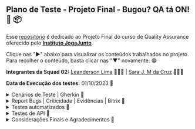 ## Plano de Teste - Projeto Final - Bugou? QA tá ON! 📅 📦

Esse [repositório](https://github.com/LeanDevLima/ProjetoFinal_IJJ) é dedicado ao Projeto Final do curso de Quality Assurance oferecido pelo [**Instituto JogaJunto**](https://www.jogajuntoinstituto.org/). 

Clique nas "►" abaixo para visualizar os conteúdos trabalhados no projeto. Para recolher o conteúdo, basta clicar nas "▼" novamente. 😁


**Integrantes da Squad 02:** [Leanderson Lima](https://www.linkedin.com/in/leanderson-dias-de-lima/) 👨🏾‍💻 | [Sara J. M da Cruz](https://www.linkedin.com/in/sara-j-m-da-cruz-08ba19282/) 👩🏾‍💻

**Data de Execução dos testes:** 01/10/2023 📅


<details>
<summary> Cenários de Teste | Gherkin 🌟</summary>
<p>

Este plano de teste descreve os testes a serem executados no Sistema de Vendas do Instituto Joga Junto, com foco na perspectiva do usuário. O sistema é composto por uma aplicação frontend construída com React JS, hospedada na AWS Amplify, e utiliza uma estrutura de backend em NodeJS com um banco de dados MySQL versão 8.

## ID: ZBH-0001 - Login 

**Funcionalidade:** Login com cadastro por Google ou Facebook

**Cenário:** Tentativa de cadastro

**Objetivo:** o objetivo é que seja possível o cadastro

1. ******Dado que****** o usuário está na tela de cadastro
2. ***Quando*** o usuário clica em "ou cadastre-se com" e escolhe a opção de cadastro com Google ou Facebook
3. ***Então*** o sistema deve apresentar resultados

Resultado: Ao clicar em "ou cadastre-se com" através da alternativa que a plataforma fornece, de cadastrar com o Google ou com o Facebook, porém, não se obtém resultado	Deveria ser possível cadastrar-se com essas duas alternativas.

## ID: ZBH-0002 - Texto 

**Funcionalidade:** Experiência visual do usuário

**Cenário:** Layout do site

**Objetivo:** Garantir que haja apenas um texto de registro visível.

1. ***Dado que*** o usuário está na página de registro
2. ***Quando*** o usuário visualiza o texto de registro
3. ***Então*** deve haver apenas um texto de registro visível

Resultado: Ao entrar no site é possível reparar um erro, onde visualizamos que há duas formas de novo cadastramento. Deve haver apenas apenas um texto de registro.

## ID: ZBH-0003 - Login incorreto

**Funcionalidade:** Tratamento de tentativa de login com erro

**Cenário:** Tentativa de login com erro de e-mail

**Objetivo:** Permitir o login mesmo que não haja cadastro com o e-mail.

1. ***Dado que*** o usuário está na tela de login
2. ***Quando*** o usuário tenta efetuar o login com um e-mail que não existe na plataforma
3. ***Então*** o sistema deve informar que o e-mail não está cadastrado

Resultado: Ao tentar criar o login, entrando na alternativa de registro, o site informa que já existe usuário com o email apresentado. O site não deve permitir o login sem que haja cadastro com o e-mail.

## ID: ZBH-0004 - Permissão de acesso

**Funcionalidade:** Restrição de acesso à plataforma

**Cenário:** Acesso após várias tentativas de login

**Objetivo:** Permitir o acesso somente após um cadastro bem-sucedido.

1. ***Dado que*** o usuário está na tela de login
2. ***Quando*** o usuário tenta fazer o login várias vezes com credenciais incorretas
3. ***Então*** o sistema não deve permitir o acesso à plataforma

Resultado: Ao apresentar o mesmo login várias vezes, consegue-se abrir a plataforma. O sistema só deve permitir o acesso somente após um cadastro bem-sucedido.

## ID: ZBH-0005 - Preço

**Funcionalidade:** Exibição de preço de produto

**Cenário:** Exibição de preço ao clicar em "Preço"

**Objetivo:** Mostrar o preço do produto cadastrado.

1. ***Dado que*** o usuário está logado na plataforma
2. ***Quando*** o usuário rola a página para baixo e clica em "Preço"
3. ***Então*** o sistema deve exibir apenas o preço do produto cadastrado

Resultado: Ao entrar na plataforma, rola a página para baixo e clica em "Preço". Deveria aparecer somente o preço do produto cadastrado, mas estão aparecendo vários outros preços.

## ID: ZBH-0006 - Imagem no cadastro do Produto

**Funcionalidade:** Exibição da imagem de produto cadastrado

**Cenário:** Exibição da imagem ao cadastrar o produto

**Objetivo:** Garantir que a imagem seja a do produto cadastrado.

1. ***Dado que*** o usuário está cadastrando um produto
2. ***Quando*** o usuário confere se a imagem está correta 
3. ***Então*** o sistema deve permitir a conclusão do cadastro do produto

Resultado: Ao cadastrar o produto a imagem se sobrepôe às informações. A imagem deve permanecer no mesmo lugar e o site deve permitir que o usuário conclua o cadastro do produto.

## ID: ZBH-0007 - Campo de Pesquisa

**Funcionalidade:** Pesquisa de produtos

**Cenário:** Utilizar o campo de pesquisa para buscar um produto

**Objetivo:** Garantir que o produto pesquisado seja exibido em uma página específica

1. ***Dado que*** o usuário está na plataforma
2. ***Quando*** o usuário clica no ícone de pesquisa e digita o nome do produto
3. ***Então*** o sistema deve gerar o resultado correspondente ao produto pesquisado

Resultado: Ao clicar no ícone de pesquisa e digitar o nome do produto, não gera nenhum resultado. Deveria aparecer o produto pesquisado em uma página específica.

## ID: ZBH-0008 - Leitura do Site

**Funcionalidade:** Exibição do site de forma correta

**Cenário:** Exibição de palavras e textos de modo a facilitar a interação do usuário

**Objetivo:** Mostrar todas as palavras e textos corretamente

1. ***Dado que*** o usuário está acessando o site através de um celular
2. ***Quando*** o usuário entra com o login
3. ***Então*** o sistema deve exibir todas as palavras corretamente

Resultado: Com o celular iPhone, que tem o sistema iOS, ao entrar com o login é possível identificar diversas palavras incompletas na plataforma. O site deve mostrar todas as palavras corretamente no sistema operacional iOS.

## ID: ZBH-0009 - Informações de perfil

**Funcionalidade:** Exibição de informações que estão no perfil do usuário

**Cenário:** Clicar no ícone "perfil" do site

**Objetivo:** Permitir o acesso e a possível edição das informações de perfil

1. ***Dado que*** o usuário está cadastrado 
2. ***Quando*** o usuário entra com o login e clica no ícone "perfil" na barra superior da página
3. ***Então*** o sistema deve exibir as informações de perfil e possibilitar editá-las
   
Resultado: Com o celular iPhone, que tem o sistema iOS, ao fazer o login e clicar no ícone "perfil" que aparece na barra superior da página deveria aparecer as informações do perfil, para possibilitar o acesso e a alteração das informações, porém tais informações não aparecem.

## ID: ZBH-0010 - Registro de produto

**Funcionalidade:** Registro de um novo produto

**Cenário:** Usuário cadastrando um produto novo

**Objetivo:** Permitir o registro do produto com sucesso

1. ***Dado que*** o usuário está cadastrando o produto usando um celular 
2. ***Quando*** o usuário entra com o login e clica no ícone "Adicionar" e coloca as informações
3. ***Então*** o sistema deve permitir o registro do produto na plataforma

Resultado: Com o celular com sistema operacional iOS, ao entrar com o login e clicar no ícone "Adicionar" e inserir as informações. Deveria ser possível registrar o produto na plataforma com sucesso. Porém o site não segue com o cadastro.

## ID: ZBH-0011 - Contato

**Funcionalidade:** Botão de contato com suporte

**Cenário:** Tentativa de contato com suporte

**Objetivo:** Direcionar para um chat onde seja possível a comunicação com a central de atendimento ou suporte técnico

1. ***Dado que*** o usuário está logado na plataforma
2. ***Quando*** o usuário clica no ícone "contato" na barra superior da página
3. ***Então*** o sistema deve direcionar para a central de atendimento
   
Resultado: Ao tentar entrar em contato, clicando no ícone "contato" na barra superior da página, o site nos direciona para um GitHub que não corresponde à area onde obterá ajuda. O sistema deve direcionar para um chat onde seja possível a comunicação com o time responsável em auxiliar o usuário.

## ID: ZBH-0012 - Filtragem de Produtos

**Funcionalidade:** Filtragem de produtos de acordo com a categoria

**Cenário:** Tentativa de visualizar cada produto com sua respectiva categoria

**Objetivo:** Apresentar os produtos de acordo com suas categorias para aprimorar a interação do usuário com os itens cadastrados.

1. ***Dado que*** o usuário está logado na plataforma.
2. ***Quando*** o usuário clica nos ícones correspondentes às categorias "Todos", "Roupas", "Calçados" e "Acessórios".
3. ***Então*** o sistema deve exibir os produtos de acordo com a categoria solicitada.

Resultado: A parte correspondente à categoria "Roupas" está correta. No entanto, nas categorias "Calçados" e "Acessórios", os produtos cadastrados correspondentes não são exibidos.

## ID: ZBH-0013 - Verificação de informação

**Funcionalidade:** Mostrar as informações do produto cadastrado 
**Cenário:** Na intenção de saber todas as informações fornecidas do produto

**Objetivo:** Mostrar todas as informações do produto que forem postas na hora do cadastro do produto 

1. ***Dado que*** o usuário está logado na plataforma.
2. ***Quando*** o usuário busca pela informação fornecidas.
3. ***Então*** o sistema deve exibir as informações correspondentes ao produto.
   
Resultado: A informação de frete não aparece na apresentação do produto.

</details>

<details>
<summary> Report Bugs | Criticidade | Evidências | Bitrix 🌟</summary>
<p>

Este é o arquivo no qual registramos os bugs, incluindo a classificação de sua criticidade.

O arquivo correspondente pode ser encontrado nesse mesmo repositório, na pasta 'Evidencias'."

<img src="Evidencias\Report Bugs - Projeto Final_page-0001.jpg">

Para melhor visualização, abaixo estão as evidências de forma mais detalhada:

<img src="Evidencias\Evidências dos bugs_page-0001.jpg">
<img src="Evidencias\Evidências dos bugs_page-0002.jpg">
<img src="Evidencias\Evidências dos bugs_page-0003.jpg">
<img src="Evidencias\Evidências dos bugs_page-0004.jpg">
<img src="Evidencias\Evidências dos bugs_page-0005.jpg">
<img src="Evidencias\Evidências dos bugs_page-0006.jpg">
<img src="Evidencias\Evidências dos bugs_page-0007.jpg">
<img src="Evidencias\Evidências dos bugs_page-0008.jpg">
<img src="Evidencias\Evidências dos bugs_page-0009.jpg">
<img src="Evidencias\Evidências dos bugs_page-0010.jpg">
<img src="Evidencias\Evidências dos bugs_page-0011.jpg">
<img src="Evidencias\Evidências dos bugs_page-0012.jpg">
<img src="Evidencias\Evidências dos bugs_page-0013.jpg">

Como solicitado no case do projeto final, utilizamos a ferramenta Bitrix e a metodolodia Kanban para execução dos testes funcionais, cada caso de teste era um card e todos foram concluídos com sucesso:

<img src="Evidencias\bitrix.png">

</details>

<details>
<summary> Testes automatizados 🌟</summary>
<p>

A automação de testes, realizada pela nossa squad, foi dividida em três etapas, seguindo o conhecimento adquirido ao longo do curso. É importante destacar que o caso de teste selecionado para as duas primeiras etapas foi o de número 12 e a última etapa foi o de número 1.

### ID: ZBH-0012 - Filtragem de Produtos | ID: ZBH-0001 - Login


<details>
<summary> Testes automatizados I | Programação Estruturada 🌟</summary>
<p>

Nessa abordagem fizemos uma automação com um estilo de programação estruturada:

```python
## ID: ZBH-0012 - Filtrar por produto

import sys
from selenium.webdriver import Firefox
from selenium.webdriver.common.by import By
from selenium.webdriver.common.keys import Keys
from selenium.common.exceptions import NoSuchElementException
from time import sleep

sys.path.append("projetols")

navegador = Firefox()
navegador.get("https://projetofinal.jogajuntoinstituto.org/")

sleep(2)

campo_email = navegador.find_element(By.NAME, "email")
campo_email.send_keys("leanderson.devlima@gmail.com")

campo_senha = navegador.find_element(By.NAME, "password")
campo_senha.send_keys("jcjcjc@33")

sleep(2)

botao = navegador.find_element(By.XPATH, '//*[@id="root"]/main/form/button')
botao.click()

sleep(2)

def green(message):
    print("\033[92m" + message + "\033[0m")

def red(message):
    print("\033[91m" + message + "\033[0m")

def check_category_success(navegador, link_xpath, item_name):
    try:
        link = navegador.find_element(By.XPATH, link_xpath)
        link.click()
        sleep(2)
        if item_name in navegador.page_source:
            green(f"\nO acesso à categoria '{item_name}' foi bem-sucedido!")
        else:
            raise NoSuchElementException()
    except NoSuchElementException:
        red(f"\nO acesso à categoria '{item_name}' não foi bem-sucedido! (Categoria não encontrada)")

def check_item_in_category(navegador, link_xpath, item_name, category_name):
    try:
        link = navegador.find_element(By.XPATH, link_xpath)
        link.click()
        sleep(3)
        if item_name in navegador.page_source:
            green(f"-► Item '{item_name}' encontrado na categoria '{category_name}'")
        else:
            raise NoSuchElementException()
    except NoSuchElementException:
        red(f"-► Item '{item_name}' não encontrado na categoria '{category_name}'")

check_category_success(navegador, '/html/body/div/header/section[2]/nav/ul/div[2]/div[1]/div[1]/li', "Todos")

check_item_in_category(navegador, '/html/body/div/header/section[2]/div/div/div/div[3]/div[1]/img', "roupateste", "Todos")
check_item_in_category(navegador, '/html/body/div/header/section[2]/div/div/div/div[4]/div[1]/img', "Cal", "Todos")
check_item_in_category(navegador, '/html/body/div/header/section[2]/div/div/div/div[5]/div[1]/img', "Oculos SP", "Todos")
check_item_in_category(navegador, '/html/body/div/header/section[2]/div/div/div/div[6]/div[1]/img', "Miçanga BA", "Todos")

check_category_success(navegador, '/html/body/div/header/section[2]/nav/ul/div[2]/div[1]/div[2]/li', "Roupas")

check_item_in_category(navegador, '/html/body/div/header/section[2]/div/div/div/div/div[1]/img', "roupateste", "Roupas")

check_category_success(navegador, '/html/body/div/header/section[2]/nav/ul/div[2]/div[1]/div[3]/li', "Calçados")

check_item_in_category(navegador, '/html/body/div/header/section[2]/div/div/div/div/div[1]/img', "Cal", "Calçados")

check_category_success(navegador, '/html/body/div/header/section[2]/nav/ul/div[2]/div[1]/div[4]/li', "Acessórios")

check_item_in_category(navegador, '/html/body/div/header/section[2]/div/div/div/div/div[1]/img', "Oculos SP", "Acessórios")

check_item_in_category(navegador, '/html/body/div/header/section[2]/div/div/div/div/div[2]/img', "Miçanga BA", "Acessórios")

check_category_success(navegador, '/html/body/div/header/section[2]/nav/ul/div[2]/div[1]/div[5]/li', "Elemento Inexistente")

check_item_in_category(navegador, '/html/body/div/header/section[2]/div/div/div/div[7]/div[1]/img', "Acesorio3(nao existe)", "Todos")

sleep(2)
navegador.quit()

```

Detalhes desse código e seus resultados estão na próxima etapa dos testes automatizados e o arquivo correspondente está nesse repositório no caminho Automacao\automacao.py.

</details>



<details>
<summary> Testes automatizados II | Programação Orientada a Objetos 🌟</summary>
<p>

Nessa abordagem usamos um estilo de programação Orientado a Objetos onde cada fução foi dividida em arquivos diferentes:

```python

def green(message):
    print("\033[92m" + message + "\033[0m")

def red(message):
    print("\033[91m" + message + "\033[0m")

```
Essa função que está em Automacao\terminal.py tem o propósito de pintar no temrinal de verde e de vermelho, sendo intuitivamente verde para um caso de sucesso e vermelho em caso de falha ou bug.

```python
from selenium.webdriver.common.by import By

def login(navegador, email, senha):
    campo_email = navegador.find_element(By.NAME, "email")
    campo_email.send_keys(email)

    campo_senha = navegador.find_element(By.NAME, "password")
    campo_senha.send_keys(senha)
```
Essa função tem o propósito inserir o email e a senha nos campos corretos da nossa aplicação alvo. O arquivo correspondente está em Automacao\login.py.

```python
from selenium.common.exceptions import NoSuchElementException
from selenium.webdriver.common.by import By
from time import sleep
from terminal import green, red

def check_category_success(navegador, link_xpath, item_name):
    try:
        link = navegador.find_element(By.XPATH, link_xpath)
        link.click()
        sleep(2)
        if item_name in navegador.page_source:
            green(f"\nO acesso à categoria '{item_name}' foi bem-sucedido!")
        else:
            raise NoSuchElementException()
    except NoSuchElementException:
        red(f"\nO acesso à categoria '{item_name}' não foi bem-sucedido! (Categoria não encontrada)")        

```

Essa função tem o propósito de encontrar a categoria e informar no terminal em caso de sucesso. O laço de repetição escolhido foi o ***'try'*** ***'except'*** pois em caso de falha ao encontrar a categoria o código iria exibir um erro de ***'NoSuchElementException'***, o que interromperia a execução do mesmo. Porém o ***'raise'*** que está dentro de ***'else'*** obriga o código a executar o comando que está em ***'except'***. Exibindo no terminal a informação referente a uma operação malsucedida. O arquivo que se refere a essa função está em Automacao\check_category.py.


```python
from selenium.common.exceptions import NoSuchElementException
from selenium.webdriver.common.by import By
from time import sleep
from terminal import green, red

def check_item_in_category(navegador, link_xpath, item_name, category_name):
    try:
        link = navegador.find_element(By.XPATH, link_xpath)
        link.click()
        sleep(3)
        if item_name in navegador.page_source:
            green(f"-► Item '{item_name}' encontrado na categoria '{category_name}'")
        else:
            raise NoSuchElementException()
    except NoSuchElementException:
        red(f"-► Item '{item_name}' não encontrado na categoria '{category_name}'")

```

A mesma lógica da função ***'check_category_success'*** foi usada para a função ***'check_item_in_category'***. O arquivo correspondente está em Automacao\check_item.py.

```python
## ID: ZBH-0012 - Filtrar por produto

import sys
from selenium.webdriver import Firefox
from selenium.webdriver.common.by import By
from selenium.webdriver.common.keys import Keys
from time import sleep
from check_category import check_category_success
from check_item import check_item_in_category
from login import login

sys.path.append("projetols")

navegador = Firefox()
navegador.get("https://projetofinal.jogajuntoinstituto.org/")

sleep(1)

login(navegador, "leanderson.devlima@gmail.com", "jcjcjc@33")

sleep(1)

botao = navegador.find_element(By.XPATH, '//*[@id="root"]/main/form/button')
botao.click()

sleep(1)

check_category_success(navegador, '/html/body/div/header/section[2]/nav/ul/div[2]/div[1]/div[1]/li', "Todos")

check_item_in_category(navegador, '/html/body/div/header/section[2]/div/div/div/div[3]/div[1]/img', "roupateste", "Todos")
check_item_in_category(navegador, '/html/body/div/header/section[2]/div/div/div/div[4]/div[1]/img', "Cal", "Todos")
check_item_in_category(navegador, '/html/body/div/header/section[2]/div/div/div/div[5]/div[1]/img', "Oculos SP", "Todos")
check_item_in_category(navegador, '/html/body/div/header/section[2]/div/div/div/div[6]/div[1]/img', "Miçanga BA", "Todos")

check_category_success(navegador, '/html/body/div/header/section[2]/nav/ul/div[2]/div[1]/div[2]/li', "Roupas")

check_item_in_category(navegador, '/html/body/div/header/section[2]/div/div/div/div/div[1]/img', "roupateste", "Roupas")

check_category_success(navegador, '/html/body/div/header/section[2]/nav/ul/div[2]/div[1]/div[3]/li', "Calçados")

check_item_in_category(navegador, '/html/body/div/header/section[2]/div/div/div/div/div[1]/img', "Cal", "Calçados")

check_category_success(navegador, '/html/body/div/header/section[2]/nav/ul/div[2]/div[1]/div[4]/li', "Acessórios")

check_item_in_category(navegador, '/html/body/div/header/section[2]/div/div/div/div/div[1]/img', "Oculos SP", "Acessórios")

check_item_in_category(navegador, '/html/body/div/header/section[2]/div/div/div/div/div[2]/img', "Miçanga BA", "Acessórios")

check_category_success(navegador, '/html/body/div/header/section[2]/nav/ul/div[2]/div[1]/div[5]/li', "Elemento Inexistente")

check_item_in_category(navegador, '/html/body/div/header/section[2]/div/div/div/div[7]/div[1]/img', "Acesorio3(nao existe)", "Todos")

sleep(3)
navegador.quit()

```
Por fim temos o arquivo Automacao\main.py onde ele importa todas essas funções e passa os argumentos solicitados por elas para que possam ser executadas.

Resultado no terminal:

<img src="Evidencias\resultado_terminal.png">


</details>

<details>
<summary> Testes automatizados III | Biblioteca Behave 🌟</summary>
<p>

Automação utilizando a biblioteca [Behave](https://behave.readthedocs.io/en/latest/).

Para realização dessa parte da atividade nossa squad usou o cenário de testes ZBH-0001 - Login.

Estrutura padrão:

<img src="Evidencias\estrutura.png">

No arquivo automacao.feature estão as etapas do teste que será realizado.

```feature
Feature: Acessar categorias de produtos

  @testeLogin
  Scenario: Fazer login
    Given o usuário está na página inicial
    When o usuário insere os dados para login, email e senha
    And o usuário clica no botão Iniciar sessão
    Then o sistema permite o login e fecha o navegador
```

No arquivo steps.py:

```python
from behave import given, when, then
from selenium.webdriver import Firefox
from selenium.webdriver.common.by import By
from time import sleep

@given("o usuário está na página inicial")
def step_given_acessar_pagina_inicial(context):
    context.navegador = Firefox()
    context.navegador.get("https://projetofinal.jogajuntoinstituto.org/")

@when("o usuário insere os dados para login, email e senha")
def step_when_fazer_login(context):
    context.email = "leanderson.devlima@gmail.com"
    context.senha = "jcjcjc@33"

    campo_email = context.navegador.find_element(By.NAME, "email")
    campo_senha = context.navegador.find_element(By.NAME, "password")
    
    campo_email.send_keys(context.email)
    campo_senha.send_keys(context.senha)

@when("o usuário clica no botão Iniciar sessão")
def step_button_click(context):
    botao = context.navegador.find_element(By.XPATH, '//*[@id="root"]/main/form/button')
    botao.click()
    sleep(3)

@then('o sistema permite o login e fecha o navegador')
def login_success(context):
    expected_url = "https://projetofinal.jogajuntoinstituto.org/products"
    current_url = context.navegador.current_url
    
    assert current_url == expected_url, "URL incorreta após o login. O login falhou."
    
    context.navegador.quit()

```
O propósito desse último teste, conforme foi explicado e demonstrado durante a apresentação, foi executar um login com sucesso e fechar o navegador em seguida.

A execução dessa parte do trabalho mostrou que nossa squad deve procurar criar mais intimidade com essa estrutura de execução de testes e com a biblioteca behave, porém com esforço, dedicação e trabalho em equipe, conseguimos finalizar a parte de automação com sucesso.

</details>
</details>

<details>
<summary> Testes de API 🌟</summary>
<p>

A estrutura da API foi construída manualmente com base no Swagger, uma vez que não foi viável importá-la automaticamente no Postman.

<img src="Evidencias\estruturaAPI.png">

De início foi definida uma variável para que não precisassemos inserir a mesma URL em cada requisição.

<img src="Evidencias\variavelAPI.png">

O primeiro método GET serviu para verificar se a API estava em funcionamento.
O que durante a apresentação foi demonstrado com sucesso.

<img src="Evidencias\getAPI.png">

Em seguida o POST faz o registro de um usuário.

<img src="Evidencias\usuarioAPI.png">

O próximo POST faz o login desse mesmo usuário gerando um token. O que nos leva para o próximo GET onde o token, que era dinâmico, nos obrigava a fazer o login constantemente para pegar um novo token. Para encurtar esse processo, configuramos no Pre-request o seguinte Script:

```javascript
pm.sendRequest({
    url: 'http://apipf.jogajuntoinstituto.org/login',
    method: 'POST',
    header: {
        'accept': 'application/json',
        'Content-Type': 'application/json'
    },
    body: {
        mode: 'raw',
        raw: JSON.stringify({
            "email": "leanderson.devlima@gmail.com",
            "password": "xxxx@senha"
        })
    }
}, function (err, res) {
    pm.environment.set('tokenJogaJunto', res.json().token);
});
```
Nesse pré-requisito (pre-request) está ocorrendo o seguinte:

1. Uma solicitação POST está sendo enviada para a URL 'http://apipf.jogajuntoinstituto.org/login'. 

2. A solicitação inclui um cabeçalho (header) que indica que o cliente aceita uma resposta no formato JSON e informa que o conteúdo enviado é no formato JSON.

3. O corpo da solicitação (body) contém um objeto JSON que representa as informações de login, com um endereço de e-mail e senha.

4. A resposta à solicitação será processada em uma função que verifica se ocorreu algum erro e, se não houver erros, extrai o token de autenticação da resposta JSON e o armazena no ambiente de trabalho do Postman com a chave 'tokenJogaJunto'. Isso é feito para que o token de autenticação possa ser usado em solicitações subsequentes.

Resumidamente, esse script está fazendo a solicitação de login, enviando as credenciais de login e armazenando o token de autenticação na variável 'tokenJogaJunto'. Seguindo adiante dando o comando GET.

<img src="Evidencias\tokenAPI.png">


Na sequencia o POST nos permite cadastrar um produto para um usuário que já está logado.

<img src="Evidencias\cadastro_produtoAPI.png">

Ao cadastrar um produto obtemos seu ID, o que nos permite usar método DELETE:

<img src="Evidencias\deleteAPI.png">

Cada etapa do funcionamento da API foi demonstrada com sucesso durante a apresentação.

</details>

<details>
<summary> Considerações Finais e Agradecimentos 🌟</summary>
<p>

Queremos expressar nossa sincera gratidão ao [**Instituto JogaJunto**](https://www.jogajuntoinstituto.org/) pela oportunidade incrível de participar do curso de QA e do emocionante projeto Trip. Este curso e projeto moldaram significativamente nossa jornada de aprendizado, e estamos imensamente agradecidos por isso.

Durante todo o processo, o trabalho em equipe e a colaboratividade foram os pilares do nosso sucesso. Cada desafio e obstáculo que enfrentamos foi superado graças à dedicação e parceria entre todos os membros da squad. A Sara e eu trabalhamos incansavelmente para entregar um projeto que refletisse o nosso compromisso com a qualidade e a excelência.

Infelizmente, tivemos algumas desistências ao longo do caminho, o que nos sobrecarregou, mas decidimos enfrentar esses desafios com determinação. Isso nos ensinou a importância da resiliência e do trabalho em equipe.

Por fim, agradecemos profundamente ao [**Instituto JogaJunto**](https://www.jogajuntoinstituto.org/) por compartilhar seu conhecimento, orientação e apoio. Este curso não apenas nos forneceu as habilidades técnicas necessárias, mas também nos inspirou a crescer como profissionais e como indivíduos.

Foi uma honra ter feito parte do projeto Trip e ser chamado de ***"tripper"***. Esperamos que este projeto seja apenas o começo de uma jornada incrível em qualidade de software. Obrigado por acreditar em nós e nos capacitar a alcançar nosso potencial.

Com gratidão,

[Leanderson Lima](https://www.linkedin.com/in/leanderson-dias-de-lima/) 👨🏾‍💻 | [Sara J. M da Cruz](https://www.linkedin.com/in/sara-j-m-da-cruz-08ba19282/) 👩🏾‍💻
